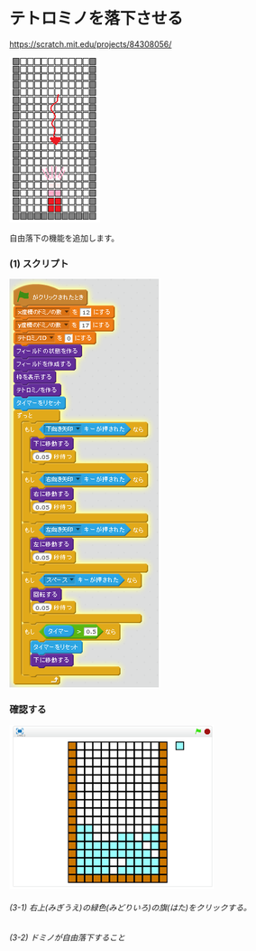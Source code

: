 # テトロミノを落下させる


https://scratch.mit.edu/projects/84308056/

![](board_2.png)

自由落下の機能を追加します。

### (1) スクリプト

![](s_01.png)


### 確認する
![](test.png)

###### (3-1) 右上(みぎうえ)の緑色(みどりいろ)の旗(はた)をクリックする。

###### (3-2) ドミノが自由落下すること
